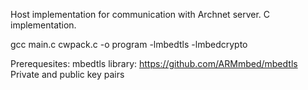 Host implementation for communication with Archnet server.
C implementation.

gcc main.c cwpack.c -o program -lmbedtls -lmbedcrypto

Prerequesites: 
mbedtls library: https://github.com/ARMmbed/mbedtls
Private and public key pairs
